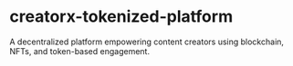 # creatorx-tokenized-platform
 A decentralized platform empowering content creators using blockchain, NFTs, and token-based engagement.
